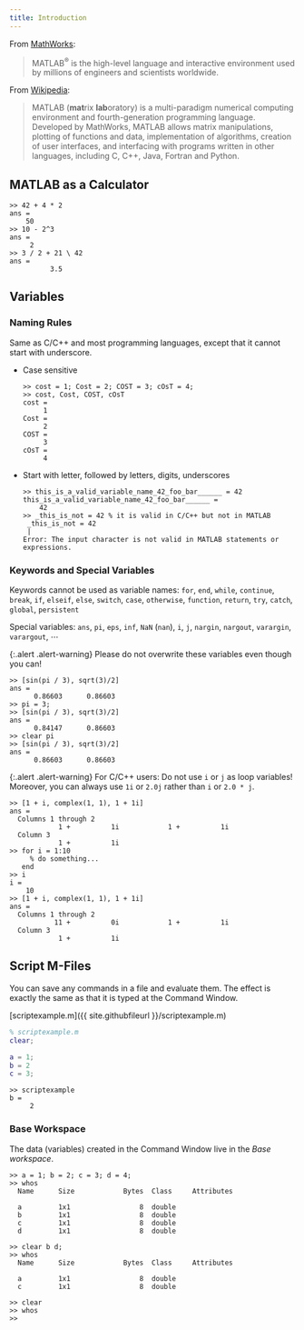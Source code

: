 ```yaml
---
title: Introduction
---
```

From [MathWorks](http://www.mathworks.com/products/matlab/):

> MATLAB<sup>®</sup> is the high-level language and interactive environment used by millions of engineers and scientists worldwide.

From [Wikipedia](http://en.wikipedia.org/wiki/MATLAB):

> MATLAB (**mat**rix **lab**oratory) is a multi-paradigm numerical computing environment and fourth-generation programming language. Developed by MathWorks, MATLAB allows matrix manipulations, plotting of functions and data, implementation of algorithms, creation of user interfaces, and interfacing with programs written in other languages, including C, C++, Java, Fortran and Python.

## MATLAB as a Calculator

~~~plain
>> 42 + 4 * 2
ans =
    50
>> 10 - 2^3
ans =
     2
>> 3 / 2 + 21 \ 42
ans =
          3.5
~~~

## Variables

### Naming Rules

Same as C/C++ and most programming languages, except that it cannot start with underscore.

- Case sensitive

  ~~~plain
  >> cost = 1; Cost = 2; COST = 3; cOsT = 4;
  >> cost, Cost, COST, cOsT
  cost =
       1
  Cost =
       2
  COST =
       3
  cOsT =
       4
  ~~~

- Start with letter, followed by letters, digits, underscores
    
  ~~~plain
  >> this_is_a_valid_variable_name_42_foo_bar______ = 42
  this_is_a_valid_variable_name_42_foo_bar______ =
      42
  >> _this_is_not = 42 % it is valid in C/C++ but not in MATLAB
   _this_is_not = 42
   |
  Error: The input character is not valid in MATLAB statements or expressions.
  ~~~

### Keywords and Special Variables

Keywords cannot be used as variable names: `for`, `end`, `while`, `continue`, `break`, `if`, `elseif`, `else`, `switch`, `case`, `otherwise`, `function`, `return`, `try`, `catch`, `global`, `persistent`

Special variables: `ans`, `pi`, `eps`, `inf`, `NaN` (`nan`), `i`, `j`, `nargin`, `nargout`, `varargin`, `varargout`, ⋯

{:.alert .alert-warning}
Please do not overwrite these variables even though you can!

~~~plain
>> [sin(pi / 3), sqrt(3)/2]
ans =
      0.86603      0.86603
>> pi = 3;
>> [sin(pi / 3), sqrt(3)/2]
ans =
      0.84147      0.86603
>> clear pi
>> [sin(pi / 3), sqrt(3)/2]
ans =
      0.86603      0.86603
~~~

{:.alert .alert-warning}
For C/C++ users: Do not use `i` or `j` as loop variables!
Moreover, you can always use `1i` or `2.0j` rather than `i` or `2.0 * j`.

~~~plain
>> [1 + i, complex(1, 1), 1 + 1i]
ans =
  Columns 1 through 2
            1 +          1i            1 +          1i
  Column 3
            1 +          1i
>> for i = 1:10
     % do something...
   end
>> i
i =
    10
>> [1 + i, complex(1, 1), 1 + 1i]
ans =
  Columns 1 through 2
           11 +          0i            1 +          1i
  Column 3
            1 +          1i
~~~


## Script M-Files

You can save any commands in a file and evaluate them.
The effect is exactly the same as that it is typed at the Command Window.

[scriptexample.m]({{ site.githubfileurl }}/scriptexample.m)

~~~matlab
% scriptexample.m
clear;

a = 1;
b = 2
c = 3;
~~~

~~~plain
>> scriptexample
b =
     2
~~~

### Base Workspace

The data (variables) created in the Command Window live in the *Base workspace*.

~~~plain
>> a = 1; b = 2; c = 3; d = 4;
>> whos
  Name      Size            Bytes  Class     Attributes

  a         1x1                 8  double              
  b         1x1                 8  double              
  c         1x1                 8  double              
  d         1x1                 8  double              

>> clear b d;
>> whos
  Name      Size            Bytes  Class     Attributes

  a         1x1                 8  double              
  c         1x1                 8  double              

>> clear
>> whos
>> 
~~~
